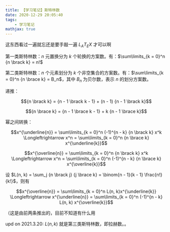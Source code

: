 ```yaml
---
title: 【学习笔记】斯特林数
date: 2020-12-29 20:05:40
tags: 
    - 学习笔记
mathjax: true
---
```


这东西看过一遍就忘还是要手敲一遍 $L_AT_EX$ 才可以啊

第一类斯特林数：$n$ 元置换分为 $k$ 个轮换的方案数。有：$\sum\limits_{k = 0}^n {n \brack k} = n!$

第二类斯特林数：$n$ 个元素划分为 $k$ 个非空集合的方案数。有：$\sum\limits_{k = 0}^n {n \brace k} = B_n$，其中 $B_n$ 为贝尔数，表示 $n$ 的划分方案数。

递推：

$${n \brack k} = {n - 1 \brack k - 1} + (n - 1) {n - 1 \brack k}$$

$${n \brace k} = {n - 1 \brace k - 1} + k {n - 1 \brace k}$$

幂之间转换：

$$x^{\underline{n}} = \sum\limits_{k = 0}^n (-1)^{n - k} {n \brack k} x^k \Longleftrightarrow x^n = \sum\limits_{k = 0}^n {n \brace k} x^{\underline{k}}$$

$$x^{\overline{n}} = \sum\limits_{k = 0}^n  {n \brack k} x^k \Longleftrightarrow x^n = \sum\limits_{k = 0}^n (-1)^{n - k} {n \brace k} x^{\overline{k}}$$

设 $L(n, k) = \sum_j {n \brack j} {j \brace k} = \binom{n - 1}{k - 1} \frac{n!}{k!}$，则有

$$x^{\overline{n}} = \sum\limits_{k = 0}^n L(n, k)x^{\underline{k}} \Longleftrightarrow x^{\underline{n}} = \sum\limits_{k = 0}^n (-1)^{n - k} L(n, k) x^{\overline{k}}$$

（这是由前两条推出的，目前不知道有什么用

upd on 2021.3.20: $L(n, k)$ 就是第三类斯特林数，即拉赫数。。